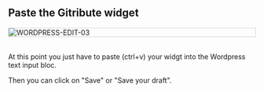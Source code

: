 ## Paste the Gitribute widget

<div style="border: thin solid lightgrey;">
  <img
    alt="WORDPRESS-EDIT-03"
    src="https://raw.githubusercontent.com/multi-coop/gitribute-documentation-content/main/images/wordpress/wordpress-edit-03-help.png"
    />
</div>
<br>

At this point you just have to paste (ctrl+v) your widgt into the Wordpress text input bloc.

Then you can click on "Save" or "Save your draft".
